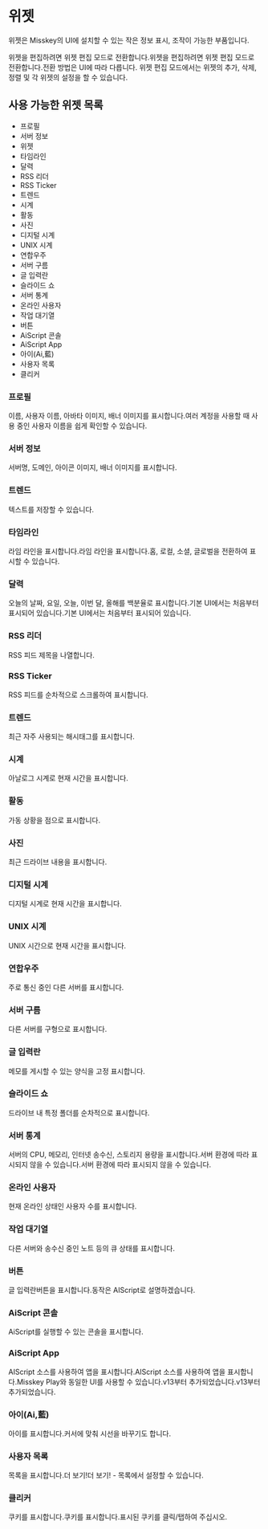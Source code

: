 # 위젯

위젯은 Misskey의 UI에 설치할 수 있는 작은 정보 표시, 조작이 가능한 부품입니다.

위젯을 편집하려면 위젯 편집 모드로 전환합니다.위젯을 편집하려면 위젯 편집 모드로 전환합니다.전환 방법은 UI에 따라 다릅니다. 위젯 편집 모드에서는 위젯의 추가, 삭제, 정렬 및 각 위젯의 설정을 할 수 있습니다.

## 사용 가능한 위젯 목록

- 프로필
- 서버 정보
- 위젯
- 타임라인
- 달력
- RSS 리더
- RSS Ticker
- 트렌드
- 시계
- 활동
- 사진
- 디지털 시계
- UNIX 시계
- 연합우주
- 서버 구름
- 글 입력란
- 슬라이드 쇼
- 서버 통계
- 온라인 사용자
- 작업 대기열
- 버튼
- AiScript 콘솔
- AiScript App
- 아이(Ai,藍)
- 사용자 목록
- 클리커

### 프로필

이름, 사용자 이름, 아바타 이미지, 배너 이미지를 표시합니다.여러 계정을 사용할 때 사용 중인 사용자 이름을 쉽게 확인할 수 있습니다.

### 서버 정보

서버명, 도메인, 아이콘 이미지, 배너 이미지를 표시합니다.

### 트렌드

텍스트를 저장할 수 있습니다.

### 타임라인

라임 라인을 표시합니다.라임 라인을 표시합니다.홈, 로컬, 소셜, 글로벌을 전환하여 표시할 수 있습니다.

### 달력

오늘의 날짜, 요일, 오늘, 이번 달, 올해를 백분율로 표시합니다.기본 UI에서는 처음부터 표시되어 있습니다.기본 UI에서는 처음부터 표시되어 있습니다.

### RSS 리더

RSS 피드 제목을 나열합니다.

### RSS Ticker

RSS 피드를 순차적으로 스크롤하여 표시합니다.

### 트렌드

최근 자주 사용되는 해시태그를 표시합니다.

### 시계

아날로그 시계로 현재 시간을 표시합니다.

### 활동

가동 상황을 점으로 표시합니다.

### 사진

최근 드라이브 내용을 표시합니다.

### 디지털 시계

디지털 시계로 현재 시간을 표시합니다.

### UNIX 시계

UNIX 시간으로 현재 시간을 표시합니다.

### 연합우주

주로 통신 중인 다른 서버를 표시합니다.

### 서버 구름

다른 서버를 구형으로 표시합니다.

### 글 입력란

메모를 게시할 수 있는 양식을 고정 표시합니다.

### 슬라이드 쇼

드라이브 내 특정 폴더를 순차적으로 표시합니다.

### 서버 통계

서버의 CPU, 메모리, 인터넷 송수신, 스토리지 용량을 표시합니다.서버 환경에 따라 표시되지 않을 수 있습니다.서버 환경에 따라 표시되지 않을 수 있습니다.

### 온라인 사용자

현재 온라인 상태인 사용자 수를 표시합니다.

### 작업 대기열

다른 서버와 송수신 중인 노트 등의 큐 상태를 표시합니다.

### 버튼

글 입력란버튼을 표시합니다.동작은 AIScript로 설명하겠습니다.

### AiScript 콘솔

AiScript를 실행할 수 있는 콘솔을 표시합니다.

### AiScript App

AIScript 소스를 사용하여 앱을 표시합니다.AIScript 소스를 사용하여 앱을 표시합니다.Misskey Play와 동일한 UI를 사용할 수 있습니다.v13부터 추가되었습니다.v13부터 추가되었습니다.

### 아이(Ai,藍)

아이를 표시합니다.커서에 맞춰 시선을 바꾸기도 합니다.

### 사용자 목록

목록을 표시합니다.더 보기!더 보기! - 목록에서 설정할 수 있습니다.

### 클리커

쿠키를 표시합니다.쿠키를 표시합니다.표시된 쿠키를 클릭/탭하여 주십시오.
